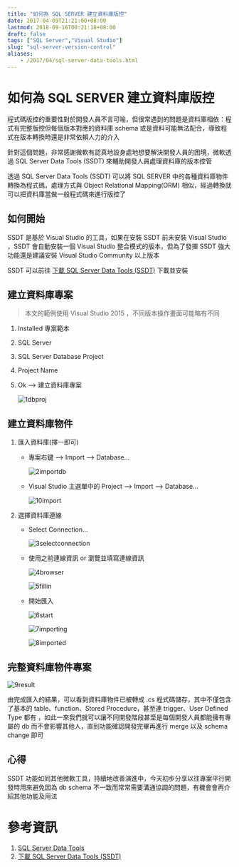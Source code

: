 ```yaml
---
title: "如何為 SQL SERVER 建立資料庫版控"
date: 2017-04-09T21:21:00+08:00
lastmod: 2018-09-16T00:21:18+08:00
draft: false
tags: ["SQL Server","Visual Studio"]
slug: "sql-server-version-control"
aliases:
    - /2017/04/sql-server-data-tools.html
---
```

# 如何為 SQL SERVER 建立資料庫版控
程式碼版控的重要性對於開發人員不言可喻，但很常遇到的問題是資料庫相依：程式有完整版控但每個版本對應的資料庫 schema 或是資料可能無法配合，導致程式在版本轉換時還是非常依賴人力的介入

針對這個問題，非常感謝微軟有認真地設身處地想要解決開發人員的困境，微軟透過 SQL Server Data Tools (SSDT) 來輔助開發人員處理資料庫的版本控管

透過 SQL Server Data Tools (SSDT) 可以將 SQL SERVER 中的各種資料庫物件轉換為程式碼，處理方式與 Object Relational Mapping(ORM) 相似，經過轉換就可以把資料庫當做一般程式碼來進行版控了

## 如何開始

SSDT 是基於 Visual Studio 的工具，如果在安裝 SSDT 前未安裝 Visual Studio ，SSDT 會自動安裝一個 Visual Studio 整合模式的版本，但為了發揮 SSDT 強大功能還是建議安裝 Visual Studio Community 以上版本

SSDT 可以前往 [下載 SQL Server Data Tools (SSDT)](https://msdn.microsoft.com/library/mt204009.aspx) 下載並安裝

## 建立資料庫專案

> 本文的範例使用 Visual Studio 2015 ，不同版本操作畫面可能略有不同

1.  Installed 專案範本
2.  SQL Server
3.  SQL Server Database Project
4.  Project Name
5.  Ok --> 建立資料庫專案


    ![1dbproj](https://cloud.githubusercontent.com/assets/3851540/24837568/8300bc50-1d69-11e7-9cd9-d6039de20bd7.png)

## 建立資料庫物件

1.  匯入資料庫(擇一即可)

    *   專案右鍵 --> Import --> Database...
        
        ![2importdb](https://cloud.githubusercontent.com/assets/3851540/24837569/8302c66c-1d69-11e7-99b5-fa459ac65702.png)

    *   Visual Studio 主選單中的 Project --> Import --> Database...
        
        ![10import](https://cloud.githubusercontent.com/assets/3851540/24837567/8300722c-1d69-11e7-92d1-8f4166965f5d.png)

2.  選擇資料庫連線

    *   Select Connection...

        ![3selectconnection](https://cloud.githubusercontent.com/assets/3851540/24837570/8321b982-1d69-11e7-9b2c-c409403588a3.png)

    *   使用之前連線資訊 or 瀏覽並填寫連線資訊

        ![4browser](https://cloud.githubusercontent.com/assets/3851540/24837571/8322802e-1d69-11e7-8a4c-72c40a15fc7e.png)

        ![5fillin](https://cloud.githubusercontent.com/assets/3851540/24837572/8324cf00-1d69-11e7-9967-e5b541034233.png)

    *   開始匯入

        ![6start](https://cloud.githubusercontent.com/assets/3851540/24837573/832799a6-1d69-11e7-9ab5-f9f14e9262f3.png)

        ![7importing](https://cloud.githubusercontent.com/assets/3851540/24837564/82fcc78a-1d69-11e7-9424-38097a87590d.png)

        ![8imported](https://cloud.githubusercontent.com/assets/3851540/24837566/82fe0d5c-1d69-11e7-9c49-c37b89137a96.png)

## 完整資料庫物件專案

![9result](https://cloud.githubusercontent.com/assets/3851540/24837565/82fdd846-1d69-11e7-9828-b2ea38ddbf14.png)

由完成匯入的結果，可以看到資料庫物件已被轉成 .cs 程式碼儲存，其中不僅包含了基本的 table、function、Stored Procedure，甚至連 trigger、User Defined Type 都有 ，如此一來我們就可以讓不同開發階段甚至是每個開發人員都能擁有專屬的 db 而不會影響其他人，直到功能確認開發完畢再進行 merge 以及 schema change 即可

## 心得

SSDT 功能如同其他微軟工具，持續地改善演進中，今天初步分享以往專案平行開發時用來避免因為 db schema 不一致而常常需要溝通協調的問題，有機會會再介紹其他功能及用法

# 參考資訊
1.  [SQL Server Data Tools](https://msdn.microsoft.com/library/hh272686%28v=vs.103%29.aspx)
2.  [下載 SQL Server Data Tools (SSDT)](https://msdn.microsoft.com/library/mt204009.aspx)
